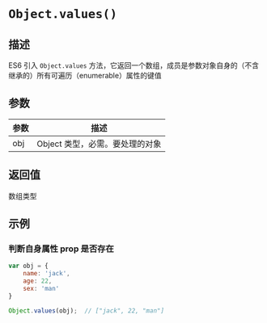# `Object.values()`

## 描述

ES6 引入 `Object.values` 方法，它返回一个数组，成员是参数对象自身的（不含继承的）所有可遍历（enumerable）属性的键值

## 参数

参数 | 描述
--- | ---
obj | Object 类型，必需。要处理的对象


## 返回值

数组类型

## 示例

### 判断自身属性 prop 是否存在

```js
var obj = {
    name: 'jack',
    age: 22,
    sex: 'man'
}

Object.values(obj);  // ["jack", 22, "man"]
```
